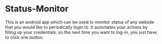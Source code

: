 # Status-Monitor
This is an android app which can be used to monitor status of any website that you would like to periodically login to.
It automates your actions by filling up your credentials, so the next time you want to log-in, you just have to click one button.
